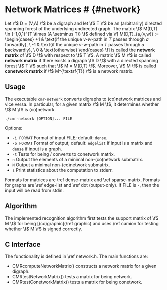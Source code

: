 # Network Matrices # {#network}

Let \f$ D = (V,A) \f$ be a digraph and let \f$ T \f$ be an (arbitrarily) directed spanning forest of the underlying undirected graph.
The matrix \f$ M(D,T) \in \{-1,0,1\}^{T \times (A \setminus T)} \f$ defined via
\f[
  M(D,T)_{a,(v,w)} := \begin{cases}
    +1 & \text{if the unique $v$-$w$-path in $T$ passes through $a$ forwardly}, \\
    -1 & \text{if the unique $v$-$w$-path in $T$ passes through $a$ backwardly}, \\
    0  & \text{otherwise}
  \end{cases}
\f]
is called the **network matrix** of \f$ D \f$ with respect to \f$ T \f$.
A matrix \f$ M \f$ is called **network matrix** if there exists a digraph \f$ D \f$ with a directed spanning forest \f$ T \f$ such that \f$ M = M(D,T) \f$.
Moreover, \f$ M \f$ is called **conetwork matrix** if \f$ M^{\textsf{T}} \f$ is a network matrix.

## Usage ##

The executable `cmr-network` converts digraphs to (co)network matrices and vice versa.
In particular, for a given matrix \f$ M \f$, it determines whether \f$ M \f$ is (co)network.

    ./cmr-network [OPTION]... FILE

Options:
  - `-i FORMAT` Format of input FILE; default: `dense`.
  - `-o FORMAT` Format of output; default: `edgelist` if input is a matrix and `dense` if input is a graph.
  - `-t`        Tests for being / converts to conetwork matrix.
  - `n`         Output the elements of a minimal non-(co)network submatrix.
  - `N`         Output a minimal non-(co)network submatrix.
  - `s`         Print statistics about the computation to stderr.

Formats for matrices are \ref dense-matrix and \ref sparse-matrix.
Formats for graphs are \ref edge-list and \ref dot (output-only).
If FILE is `-`, then the input will be read from stdin.

## Algorithm ##

The implemented recognition algorithm first tests the support matrix of \f$ M \f$ for being [(co)graphic](\ref graphic) and uses \ref camion for testing whether \f$ M \f$ is signed correctly.

## C Interface ##

The functionality is defined in \ref network.h.
The main functions are:

  - CMRcomputeNetworkMatrix() constructs a network matrix for a given digraph.
  - CMRtestNetworkMatrix() tests a matrix for being network.
  - CMRtestConetworkMatrix() tests a matrix for being conetwork.
